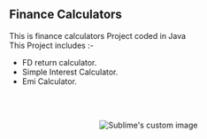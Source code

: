 
<h2> Finance Calculators </h2>
<p>This is finance calculators Project coded in Java
<br>This Project includes :-
</p>
<ul>
  <li>FD return calculator.</li>
  <li>Simple Interest Calculator.</li>
  <li>Emi Calculator.</li>
</ul>
<br>
<br>
<p align="center">
<img src="https://user-images.githubusercontent.com/107548404/186728753-739abe72-6045-4537-8b40-867de2cf2347.jpg" alt="Sublime's custom image"/>
</p>
